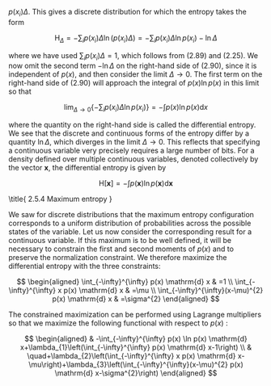 $p\left(x_{i}\right) \Delta$. This gives a discrete distribution for which the entropy takes the form

$$
\mathrm{H}_{\Delta}=-\sum_{i} p\left(x_{i}\right) \Delta \ln \left(p\left(x_{i}\right) \Delta\right)=-\sum_{i} p\left(x_{i}\right) \Delta \ln p\left(x_{i}\right)-\ln \Delta
$$

where we have used $\sum_{i} p\left(x_{i}\right) \Delta=1$, which follows from (2.89) and (2.25). We now omit the second term $-\ln \Delta$ on the right-hand side of (2.90), since it is independent of $p(x)$, and then consider the limit $\Delta \rightarrow 0$. The first term on the right-hand side of (2.90) will approach the integral of $p(x) \ln p(x)$ in this limit so that

$$
\lim _{\Delta \rightarrow 0}\left\{-\sum_{i} p\left(x_{i}\right) \Delta \ln p\left(x_{i}\right)\right\}=-\int p(x) \ln p(x) \mathrm{d} x
$$

where the quantity on the right-hand side is called the differential entropy. We see that the discrete and continuous forms of the entropy differ by a quantity $\ln \Delta$, which diverges in the limit $\Delta \rightarrow 0$. This reflects that specifying a continuous variable very precisely requires a large number of bits. For a density defined over multiple continuous variables, denoted collectively by the vector $\mathbf{x}$, the differential entropy is given by

$$
\mathrm{H}[\mathbf{x}]=-\int p(\mathbf{x}) \ln p(\mathbf{x}) \mathrm{d} \mathbf{x}
$$

\title{
2.5.4 Maximum entropy
}

We saw for discrete distributions that the maximum entropy configuration corresponds to a uniform distribution of probabilities across the possible states of the variable. Let us now consider the corresponding result for a continuous variable. If this maximum is to be well defined, it will be necessary to constrain the first and second moments of $p(x)$ and to preserve the normalization constraint. We therefore maximize the differential entropy with the three constraints:

$$
\begin{aligned}
\int_{-\infty}^{\infty} p(x) \mathrm{d} x & =1 \\
\int_{-\infty}^{\infty} x p(x) \mathrm{d} x & =\mu \\
\int_{-\infty}^{\infty}(x-\mu)^{2} p(x) \mathrm{d} x & =\sigma^{2}
\end{aligned}
$$

The constrained maximization can be performed using Lagrange multipliers so that we maximize the following functional with respect to $p(x)$ :

$$
\begin{aligned}
& -\int_{-\infty}^{\infty} p(x) \ln p(x) \mathrm{d} x+\lambda_{1}\left(\int_{-\infty}^{\infty} p(x) \mathrm{d} x-1\right) \\
& \quad+\lambda_{2}\left(\int_{-\infty}^{\infty} x p(x) \mathrm{d} x-\mu\right)+\lambda_{3}\left(\int_{-\infty}^{\infty}(x-\mu)^{2} p(x) \mathrm{d} x-\sigma^{2}\right)
\end{aligned}
$$